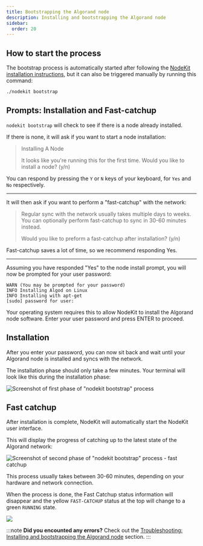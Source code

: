 ```yaml
---
title: Bootstrapping the Algorand node
description: Installing and bootstrapping the Algorand node
sidebar:
  order: 20
---
```


## How to start the process

The bootstrap process is automatically started after following the [NodeKit installation instructions](/guides/getting-started), but it can also be triggered manually by running this command:

```bash
./nodekit bootstrap
```

## Prompts: Installation and Fast-catchup

`nodekit bootstrap` will check to see if there is a node already installed.

If there is none, it will ask if you want to start a node installation:

> Installing A Node
>
> It looks like you're running this for the first time. Would you like to install a node? (y/n)

You can respond by pressing the `Y` or `N` keys of your keyboard, for `Yes` and `No` respectively.

---

It will then ask if you want to perform a "fast-catchup" with the network:

> Regular sync with the network usually takes multiple days to weeks. You can optionally perform fast-catchup to sync in 30-60 minutes instead.
>
> Would you like to preform a fast-catchup after installation? (y/n)

Fast-catchup saves a lot of time, so we recommend responding Yes.

---

Assuming you have responded "Yes" to the node install prompt, you will now be prompted for your user password:

```
WARN (You may be prompted for your password)
INFO Installing Algod on Linux
INFO Installing with apt-get
[sudo] password for user:
```

Your operating system requires this to allow NodeKit to install the Algorand node software. Enter your user password and press ENTER to proceed.

## Installation

After you enter your password, you can now sit back and wait until your Algorand node is installed and syncs with the network.

The installation phase should only take a few minutes. Your terminal will look like this during the installation phase:

![Screenshot of first phase of "nodekit bootstrap" process](/assets/nodekit-bootstrap.png)

## Fast catchup

After installation is complete, NodeKit will automatically start the NodeKit user interface.

This will display the progress of catching up to the latest state of the Algorand network:

![Screenshot of second phase of "nodekit bootstrap" process - fast catchup](/assets/nodekit-fast-catchup.png)

This process usually takes between 30-60 minutes, depending on your hardware and network connection.

When the process is done, the Fast Catchup status information will disappear and the yellow `FAST-CATCHUP` status at the top will change to a green `RUNNING` state.

![](/assets/nodekit-state-running.png)

:::note
**Did you encounted any errors?**
Check out the [Troubleshooting: Installing and bootstrapping the Algorand node](/troubleshooting#bootstrapping-the-algorand-node) section.
:::
